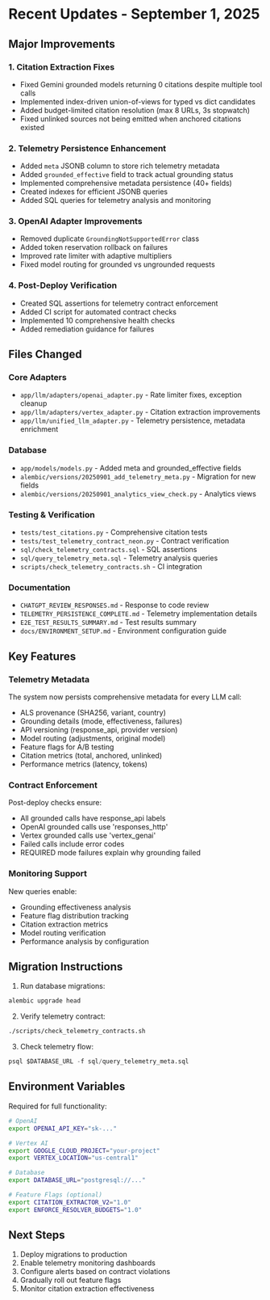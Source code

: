 # Recent Updates - September 1, 2025

## Major Improvements

### 1. Citation Extraction Fixes
- Fixed Gemini grounded models returning 0 citations despite multiple tool calls
- Implemented index-driven union-of-views for typed vs dict candidates
- Added budget-limited citation resolution (max 8 URLs, 3s stopwatch)
- Fixed unlinked sources not being emitted when anchored citations existed

### 2. Telemetry Persistence Enhancement
- Added `meta` JSONB column to store rich telemetry metadata
- Added `grounded_effective` field to track actual grounding status
- Implemented comprehensive metadata persistence (40+ fields)
- Created indexes for efficient JSONB queries
- Added SQL queries for telemetry analysis and monitoring

### 3. OpenAI Adapter Improvements
- Removed duplicate `GroundingNotSupportedError` class
- Added token reservation rollback on failures
- Improved rate limiter with adaptive multipliers
- Fixed model routing for grounded vs ungrounded requests

### 4. Post-Deploy Verification
- Created SQL assertions for telemetry contract enforcement
- Added CI script for automated contract checks
- Implemented 10 comprehensive health checks
- Added remediation guidance for failures

## Files Changed

### Core Adapters
- `app/llm/adapters/openai_adapter.py` - Rate limiter fixes, exception cleanup
- `app/llm/adapters/vertex_adapter.py` - Citation extraction improvements
- `app/llm/unified_llm_adapter.py` - Telemetry persistence, metadata enrichment

### Database
- `app/models/models.py` - Added meta and grounded_effective fields
- `alembic/versions/20250901_add_telemetry_meta.py` - Migration for new fields
- `alembic/versions/20250901_analytics_view_check.py` - Analytics views

### Testing & Verification
- `tests/test_citations.py` - Comprehensive citation tests
- `tests/test_telemetry_contract_neon.py` - Contract verification
- `sql/check_telemetry_contracts.sql` - SQL assertions
- `sql/query_telemetry_meta.sql` - Telemetry analysis queries
- `scripts/check_telemetry_contracts.sh` - CI integration

### Documentation
- `CHATGPT_REVIEW_RESPONSES.md` - Response to code review
- `TELEMETRY_PERSISTENCE_COMPLETE.md` - Telemetry implementation details
- `E2E_TEST_RESULTS_SUMMARY.md` - Test results summary
- `docs/ENVIRONMENT_SETUP.md` - Environment configuration guide

## Key Features

### Telemetry Metadata
The system now persists comprehensive metadata for every LLM call:
- ALS provenance (SHA256, variant, country)
- Grounding details (mode, effectiveness, failures)
- API versioning (response_api, provider version)
- Model routing (adjustments, original model)
- Feature flags for A/B testing
- Citation metrics (total, anchored, unlinked)
- Performance metrics (latency, tokens)

### Contract Enforcement
Post-deploy checks ensure:
- All grounded calls have response_api labels
- OpenAI grounded calls use 'responses_http'
- Vertex grounded calls use 'vertex_genai'
- Failed calls include error codes
- REQUIRED mode failures explain why grounding failed

### Monitoring Support
New queries enable:
- Grounding effectiveness analysis
- Feature flag distribution tracking
- Citation extraction metrics
- Model routing verification
- Performance analysis by configuration

## Migration Instructions

1. Run database migrations:
```bash
alembic upgrade head
```

2. Verify telemetry contract:
```bash
./scripts/check_telemetry_contracts.sh
```

3. Check telemetry flow:
```sql
psql $DATABASE_URL -f sql/query_telemetry_meta.sql
```

## Environment Variables

Required for full functionality:
```bash
# OpenAI
export OPENAI_API_KEY="sk-..."

# Vertex AI
export GOOGLE_CLOUD_PROJECT="your-project"
export VERTEX_LOCATION="us-central1"

# Database
export DATABASE_URL="postgresql://..."

# Feature Flags (optional)
export CITATION_EXTRACTOR_V2="1.0"
export ENFORCE_RESOLVER_BUDGETS="1.0"
```

## Next Steps

1. Deploy migrations to production
2. Enable telemetry monitoring dashboards
3. Configure alerts based on contract violations
4. Gradually roll out feature flags
5. Monitor citation extraction effectiveness